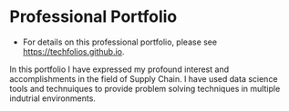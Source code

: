 # Professional Portfolio

- For details on this professional portfolio, please see https://techfolios.github.io.

In this portfolio I have expressed my profound interest and accomplishments in the field of Supply Chain. I have used data science tools and technuiques to provide problem solving techniques in multiple indutrial environments. 
